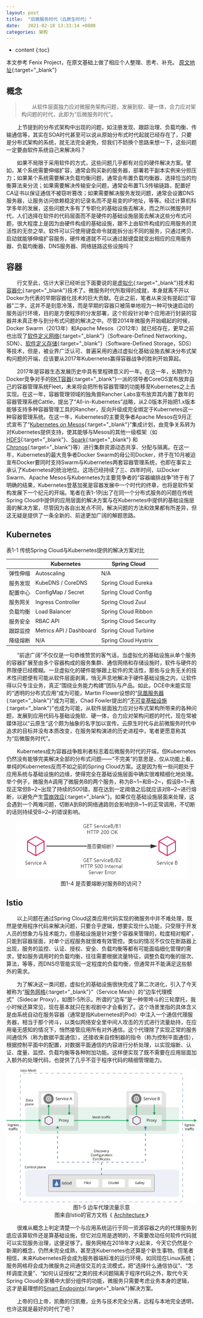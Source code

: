 ```yaml
---
layout: post
title:  "后微服务时代（云原生时代）"
date:   2021-02-10 13:33:14 +0800
categories: 架构
---
```


* content
{:toc}

本文参考 Fenix Project，在原文基础上做了相应个人整理、思考、补充。
[原文地址](http://icyfenix.cn/architecture/architect-history/post-microservices.html){:target="_blank"}


## 概念

> &emsp;&emsp;从软件层面独力应对微服务架构问题，发展到软、硬一体，合力应对架构问题的时代，此即为“后微服务时代”。

&emsp;&emsp;上节提到的分布式架构中出现的问题，如注册发现、跟踪治理、负载均衡、传输通信等，其实在SOA时代甚至可以说从原始分布式时代起就已经存在了，只要是分布式架构的系统，就无法完全避免，但我们不妨换个思路来想一下，这些问题一定要由软件系统自己来解决吗？

&emsp;&emsp;如果不局限于采用软件的方式，这些问题几乎都有对应的硬件解决方案。譬如，某个系统需要伸缩扩容，通常会购买新的服务器，部署若干副本实例来分担压力；如果某个系统需要解决负载均衡问题，通常会布置负载均衡器，选择恰当的均衡算法来分流；如果需要解决传输安全问题，通常会布置TLS传输链路，配置好CA证书以保证通信不被窃听篡改；如果需要解决服务发现问题，通常会设置DNS服务器，让服务访问依赖稳定的记录名而不是易变的IP地址，等等。经过计算机科学多年的发展，这些问题大多有了专职化的基础设施去解决，而之所以微服务时代，人们选择在软件的代码层面而不是硬件的基础设施层面去解决这些分布式问题，很大程度上是因为由硬件构成的基础设施，跟不上由软件构成的应用服务的灵活性的无奈之举。软件可以只使用键盘命令就能拆分出不同的服务，只通过拷贝、启动就能够伸缩扩容服务，硬件难道就不可以通过敲键盘就变出相应的应用服务器、负载均衡器、DNS服务器、网络链路这些设施吗？

## 容器

&emsp;&emsp;行文至此，估计大家已经听出下面要说的是[虚拟化](https://en.wikipedia.org/wiki/Virtualization){:target="_blank"}技术和[容器化](https://en.wikipedia.org/wiki/OS-level_virtualization){:target="_blank"}技术了。微服务时代所取得的成就，本身就离不开以Docker为代表的早期容器化技术的巨大贡献。在此之前，笔者从来没有提起过“容器”二字，这并不是刻意冷落，而是早期的容器只被简单地视为一种可快速启动的服务运行环境，目的是方便程序的分发部署，这个阶段针对单个应用进行封装的容器并未真正参与到分布式问题的解决之中。尽管2014年微服务开始崛起的时候，Docker Swarm（2013年）和Apache Mesos（2012年）就已经存在，更早之前也出现了[软件定义网络](https://en.wikipedia.org/wiki/Software-defined_networking){:target="_blank"}（Software-Defined Networking，SDN）、[软件定义存储](https://en.wikipedia.org/wiki/Software-defined_storage){:target="_blank"}（Software-Defined Storage，SDS）等技术，但是，被业界广泛认可、普遍采用的通过虚拟化基础设施去解决分布式架构问题的开端，应该要从2017年Kubernetes赢得容器战争的胜利开始算起。

&emsp;&emsp;2017年是容器生态发展历史中具有里程碑意义的一年。在这一年，长期作为Docker竞争对手的[RKT容器](https://coreos.com/rkt/docs/latest/){:target="_blank"}一派的领导者CoreOS宣布放弃自己的容器管理系统Fleet，未来将会把所有容器管理的功能移至Kubernetes之上去实现。在这一年，容器管理领域的独角兽Rancher Labs宣布放弃其内置了数年的容器管理系统Cattle，提出了“All-in-Kubernetes”战略，从2.0版本开始把1.x版本能够支持多种容器管理工具的Rancher，反向升级成完全绑定于Kubernetes这一种容器管理系统。在这一年，Kubernetes的主要竞争者Apache Mesos在9月正式宣布了“[Kubernetes on Mesos](https://k8smeetup.github.io/docs/getting-started-guides/mesos/){:target="_blank"}”集成计划，由竞争关系转为对Kubernetes提供支持，使其能够与Mesos的其他一级框架（如[HDFS](https://docs.mesosphere.com/latest/usage/service-guides/hdfs/){:target="_blank"}、[Spark](https://docs.mesosphere.com/latest/usage/service-guides/spark/){:target="_blank"} 和[Chronos](https://mesos.github.io/chronos/docs/getting-started.html){:target="_blank"}等）进行集群资源动态共享、分配与隔离。在这一年，Kubernetes的最大竞争者Docker Swarm的母公司Docker，终于在10月被迫宣布Docker要同时支持Swarm与Kubernetes两套容器管理系统，也即在事实上承认了Kubernetes的统治地位。这场已经持续了三、四年时间，以Docker Swarm、Apache Mesos与Kubernetes为主要竞争者的“容器编排战争”终于有了明确的结果，Kubernetes登基加冕是容器发展中一个时代的终章，也将是软件架构发展下一个纪元的开端。笔者在表1-1列出了在同一个分布式服务的问题在传统Spring Cloud中提供的应用层面的解决方案与在Kubernetes中提供的基础设施层面的解决方案，尽管因为各自出发点不同，解决问题的方法和效果都有所差异，但这无疑是提供了一条全新的、前途更加广阔的解题思路。

## Kubernetes

表1-1 传统Spring Cloud与Kubernetes提供的解决方案对比

|          | Kubernetes              | Spring Cloud          |
| -------- | ----------------------- | --------------------- |
| 弹性伸缩 | Autoscaling             | N/A                   |
| 服务发现 | KubeDNS  / CoreDNS      | Spring Cloud Eureka   |
| 配置中心 | ConfigMap / Secret      | Spring Cloud Config   |
| 服务网关 | Ingress Controller      | Spring Cloud Zuul     |
| 负载均衡 | Load Balancer           | Spring Cloud Ribbon   |
| 服务安全 | RBAC API                | Spring Cloud Security |
| 跟踪监控 | Metrics API / Dashboard | Spring Cloud Turbine  |
| 降级熔断 | N/A                     | Spring Cloud Hystrix  |

&emsp;&emsp;“前途广阔”不仅仅是一句恭维赞赏的客气话，当虚拟化的基础设施从单个服务的容器扩展至由多个容器构成的服务集群、通信网络和存储设施时，软件与硬件的界限便已经模糊。一旦虚拟化的硬件能够跟上软件的灵活性，那些与业务无关的技术性问题便有可能从软件层面剥离，悄无声息地解决于硬件基础设施之内，让软件得以只专注业务，真正“围绕业务能力构建”团队与产品。如此，DCE中未能实现的“透明的分布式应用”成为可能，Martin Flower设想的“[凤凰服务器](https://martinfowler.com/bliki/PhoenixServer.html){:target="_blank"}”成为可能，Chad Fowler提出的“[不可变基础设施](http://chadfowler.com/2013/06/23/immutable-deployments.html){:target="_blank"}”也成为可能，从软件层面独力应对分布式架构所带来的各种问题，发展到应用代码与基础设施软、硬一体，合力应对架构问题的时代，现在常被媒体冠以“云原生”这个颇为抽象的名字加以宣传。云原生时代与此前微服务时代中追求的目标并没有本质改变，在服务架构演进的历史进程中，笔者更愿意称其为“后微服务时代”。

&emsp;&emsp;Kubernetes成为容器战争胜利者标志着后微服务时代的开端，但Kubernetes仍然没有能够完美解决全部的分布式问题——“不完美”的意思是，仅从功能上看，单纯的Kubernetes反而不如之前的Spring Cloud方案。这是因为有一些问题处于应用系统与基础设施的边缘，使得完全在基础设施层面中确实很难精细化地处理。举个例子，微服务A调用了微服务B的两个服务，称为B~1~和B~2~，假设B~1~表现正常但B~2~出现了持续的500错，那在达到一定阈值之后就应该对B~2~进行熔断，以避免产生[雪崩效应](https://en.wikipedia.org/wiki/Snowball_effect){:target="_blank"}。如果仅在基础设施层面来处理，这会遇到一个两难问题，切断A到B的网络通路则会影响到B~1~的正常调用，不切断的话则持续受B~2~的错误影响。

<center><img src="/source/architecture-history/post-microservice-circurt.png" alt="熔断"></center>
<center>图1-4 是否要熔断对服务B的访问？</center>

## Istio

&emsp;&emsp;以上问题在通过Spring Cloud这类应用代码实现的微服务中并不难处理，既然是使用程序代码来解决问题，只要合乎逻辑，想要实现什么功能，只受限于开发人员的想象力与技术能力，但基础设施是针对整个容器来管理的，粒度相对粗旷，只能到容器层面，对单个远程服务就很难有效管控。类似的情况不仅仅在断路器上出现，服务的监控、认证、授权、安全、负载均衡等都有可能面临细化管理的需求，譬如服务调用时的负载均衡，往往需要根据流量特征，调整负载均衡的层次、算法，等等，而DNS尽管能实现一定程度的负载均衡，但通常并不能满足这些额外的需求。

&emsp;&emsp;为了解决这一类问题，虚拟化的基础设施很快完成了第二次进化，引入了今天被称为“[服务网格](https://en.wikipedia.org/wiki/Service_mesh){:target="_blank"}”（Service Mesh）的“边车代理模式”（Sidecar Proxy），如图1-5所示。所谓的“边车”是一种带垮斗的三轮摩托，我小时候还算常见，现在基本就只在影视剧中才会看到了。这个场景里指的具体含义是由系统自动在服务容器（通常是指Kubernetes的Pod）中注入一个通信代理服务器，相当于那个挎斗，以类似网络安全里中间人攻击的方式进行流量劫持，在应用毫无感知的情况下，悄然接管应用所有对外通信。这个代理除了实现正常的服务间通信外（称为数据平面通信），还接收来自控制器的指令（称为控制平面通信），根据控制平面中的配置，对数据平面通信的内容进行分析处理，以实现熔断、认证、度量、监控、负载均衡等各种附加功能。这样便实现了既不需要在应用层面加入额外的处理代码，也提供了几乎不亚于程序代码的精细管理能力。

<center><img src="/source/architecture-history/post-microservice-istio.svg" alt="图1-5 边车代理流量示意"></center>
<center>图1-5 边车代理流量示意</center>
<center>图来自Istio的官方文档《
		<a href="https://istio.io/latest/docs/concepts/what-is-istio/"
		target="_blank" rel="noopener noreferrer">
			Architecture
		</a>
		》
</center>


&emsp;&emsp;很难从概念上判定清楚一个与应用系统运行于同一资源容器之内的代理服务到底应该算软件还是算基础设施，但它对应用是透明的，不需要改动任何软件代码就可以实现服务治理，这便足够了。服务网格在2018年才火起来，今天它仍然是个新潮的概念，仍然未完全成熟，甚至连Kubernetes也还算是个新生事物。但笔者相信，未来Kubernetes将会成为服务器端标准的运行环境，如同现在Linux系统；服务网格将会成为微服务之间通信交互的主流模式，把“选择什么通信协议”、“怎样调度流量”、“如何认证授权”之类的技术问题隔离于程序代码之外，取代今天Spring Cloud全家桶中大部分组件的功能，微服务只需要考虑业务本身的逻辑，这才是最理想的[Smart Endpoints](https://martinfowler.com/articles/microservices.html#SmartEndpointsAndDumbPipes){:target="_blank"}解决方案。

&emsp;&emsp;上帝的归上帝，凯撒的归凯撒，业务与技术完全分离，远程与本地完全透明，也许这就是最好的时代了吧？